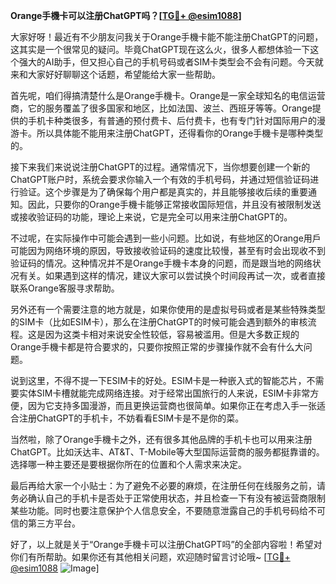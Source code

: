 **Orange手機卡可以注册ChatGPT吗？[[TG💪+ @esim1088](https://t.me/s/esim1088)]**

大家好呀！最近有不少朋友问我关于Orange手機卡能不能注册ChatGPT的问题，这其实是一个很常见的疑问。毕竟ChatGPT现在这么火，很多人都想体验一下这个强大的AI助手，但又担心自己的手机号码或者SIM卡类型会不会有问题。今天就来和大家好好聊聊这个话题，希望能给大家一些帮助。

首先呢，咱们得搞清楚什么是Orange手機卡。Orange是一家全球知名的电信运营商，它的服务覆盖了很多国家和地区，比如法国、波兰、西班牙等等。Orange提供的手机卡种类很多，有普通的预付费卡、后付费卡，也有专门针对国际用户的漫游卡。所以具体能不能用来注册ChatGPT，还得看你的Orange手機卡是哪种类型的。

接下来我们来说说注册ChatGPT的过程。通常情况下，当你想要创建一个新的ChatGPT账户时，系统会要求你输入一个有效的手机号码，并通过短信验证码进行验证。这个步骤是为了确保每个用户都是真实的，并且能够接收后续的重要通知。因此，只要你的Orange手機卡能够正常接收国际短信，并且没有被限制发送或接收验证码的功能，理论上来说，它是完全可以用来注册ChatGPT的。

不过呢，在实际操作中可能会遇到一些小问题。比如说，有些地区的Orange用戶可能因为网络环境的原因，导致接收验证码的速度比较慢，甚至有时会出现收不到验证码的情况。这种情况并不是Orange手機卡本身的问题，而是跟当地的网络状况有关。如果遇到这样的情况，建议大家可以尝试换个时间段再试一次，或者直接联系Orange客服寻求帮助。

另外还有一个需要注意的地方就是，如果你使用的是虚拟号码或者是某些特殊类型的SIM卡（比如ESIM卡），那么在注册ChatGPT的时候可能会遇到额外的审核流程。这是因为这类卡相对来说安全性较低，容易被滥用。但是大多数正规的Orange手機卡都是符合要求的，只要你按照正常的步骤操作就不会有什么大问题。

说到这里，不得不提一下ESIM卡的好处。ESIM卡是一种嵌入式的智能芯片，不需要实体SIM卡槽就能完成网络连接。对于经常出国旅行的人来说，ESIM卡非常方便，因为它支持多国漫游，而且更换运营商也很简单。如果你正在考虑入手一张适合注册ChatGPT的手机卡，不妨看看ESIM卡是不是你的菜。

当然啦，除了Orange手機卡之外，还有很多其他品牌的手机卡也可以用来注册ChatGPT。比如沃达丰、AT&T、T-Mobile等大型国际运营商的服务都挺靠谱的。选择哪一种主要还是要根据你所在的位置和个人需求来决定。

最后再给大家一个小贴士：为了避免不必要的麻烦，在注册任何在线服务之前，请务必确认自己的手机卡是否处于正常使用状态，并且检查一下有没有被运营商限制某些功能。同时也要注意保护个人信息安全，不要随意泄露自己的手机号码给不可信的第三方平台。

好了，以上就是关于“Orange手機卡可以注册ChatGPT吗”的全部内容啦！希望对你们有所帮助。如果你还有其他相关问题，欢迎随时留言讨论哦~ [[TG💪+ @esim1088](https://t.me/s/esim1088) ![Image](https://i.postimg.cc/4NQfJmqS/Snipaste-2025-05-13-00-14-12.png)]